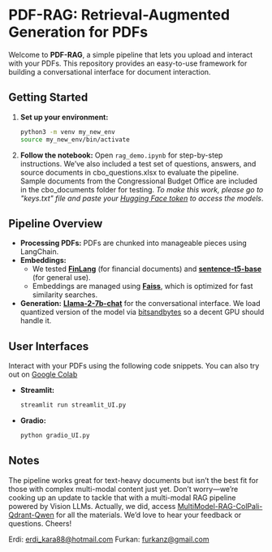 # PDF-RAG: Retrieval-Augmented Generation for PDFs

Welcome to **PDF-RAG**, a simple pipeline that lets you upload and interact with your PDFs. This repository provides an easy-to-use framework for building a conversational interface for document interaction.

## Getting Started

1. **Set up your environment:**

   ```bash
   python3 -m venv my_new_env
   source my_new_env/bin/activate
   ```

2. **Follow the notebook:**
   Open `rag_demo.ipynb` for step-by-step instructions. We’ve also included a test set of questions, answers, and source documents in cbo_questions.xlsx to evaluate the pipeline. Sample documents from the Congressional Budget Office are included in the cbo_documents folder for testing. *To make this work, please go to "keys.txt" file and paste your [Hugging Face token](https://huggingface.co/docs/hub/en/security-tokens) to access the models*.  

## Pipeline Overview

- **Processing PDFs:** PDFs are chunked into manageable pieces using LangChain.
- **Embeddings:**
  - We tested **[FinLang](https://huggingface.co/FinLang/finance-embeddings-investopedia)** (for financial documents) and **[sentence-t5-base](https://huggingface.co/sentence-transformers/sentence-t5-base)** (for general use).
  - Embeddings are managed using [**Faiss**](https://github.com/facebookresearch/faiss), which is optimized for fast similarity searches.
- **Generation:** **[Llama-2-7b-chat](https://huggingface.co/meta-llama/Llama-2-7b-chat-hf)** for the conversational interface. We load quantized version of the model via [bitsandbytes](https://github.com/bitsandbytes-foundation/bitsandbytes) so a decent GPU should handle it. 

## User Interfaces

Interact with your PDFs using the following code snippets. You can also try out on [Google Colab](https://colab.research.google.com/drive/1Nx5bLktqCXLg_wRYgz7_DlidxaF8Cmo9?usp=drive_link)

- **Streamlit:**
  ```bash
  streamlit run streamlit_UI.py
  ```
- **Gradio:**
  ```bash
  python gradio_UI.py
  ```

## Notes

The pipeline works great for text-heavy documents but isn’t the best fit for those with complex multi-modal content just yet. Don’t worry—we’re cooking up an update to tackle that with a multi-modal RAG pipeline powered by Vision LLMs. Actually, we did, access [MultiModel-RAG-ColPali-Qdrant-Qwen](https://github.com/erkara/MultiModel-RAG-ColPali-Qdrant-Qwen) for all the materials. We’d love to hear your feedback or questions. Cheers!

Erdi: erdi_kara88@hotmail.com
Furkan: furkanz@gmail.com 

